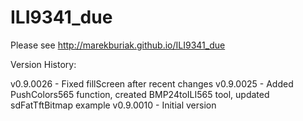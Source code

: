 ILI9341_due
===========

Please see http://marekburiak.github.io/ILI9341_due


Version History:

v0.9.0026 - Fixed fillScreen after recent changes
v0.9.0025 - Added PushColors565 function, created BMP24toILI565 tool, updated sdFatTftBitmap example
v0.9.0010 - Initial version
